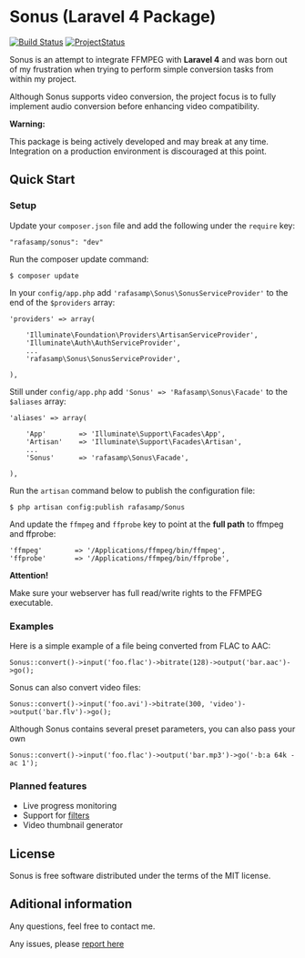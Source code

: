 # Sonus (Laravel 4 Package)
[![Build Status](https://travis-ci.org/rafasamp/sonus.png?branch=master)](https://travis-ci.org/rafasamp/sonus)
[![ProjectStatus](http://stillmaintained.com/rafasamp/sonus.png)](http://stillmaintained.com/rafasamp/sonus)

Sonus is an attempt to integrate FFMPEG with **Laravel 4** and was born out of my frustration when trying to perform simple conversion tasks from within my project.

Although Sonus supports video conversion, the project focus is to fully implement audio conversion before enhancing video compatibility.

**Warning:**

This package is being actively developed and may break at any time. Integration on a production environment is discouraged at this point.

## Quick Start

### Setup

Update your `composer.json` file and add the following under the `require` key:

	"rafasamp/sonus": "dev"

Run the composer update command:

	$ composer update

In your `config/app.php` add `'rafasamp\Sonus\SonusServiceProvider'` to the end of the `$providers` array:

    'providers' => array(

        'Illuminate\Foundation\Providers\ArtisanServiceProvider',
        'Illuminate\Auth\AuthServiceProvider',
        ...
        'rafasamp\Sonus\SonusServiceProvider',

    ),

Still under `config/app.php` add `'Sonus' => 'Rafasamp\Sonus\Facade'` to the `$aliases` array:

    'aliases' => array(

        'App'        => 'Illuminate\Support\Facades\App',
        'Artisan'    => 'Illuminate\Support\Facades\Artisan',
        ...
        'Sonus'      => 'rafasamp\Sonus\Facade',

    ),

Run the `artisan` command below to publish the configuration file:

	$ php artisan config:publish rafasamp/Sonus

And update the `ffmpeg` and `ffprobe` key to point at the __full path__ to ffmpeg and ffprobe:

	'ffmpeg'        => '/Applications/ffmpeg/bin/ffmpeg',
    'ffprobe'       => '/Applications/ffmpeg/bin/ffprobe',

**Attention!**

Make sure your webserver has full read/write rights to the FFMPEG executable.

### Examples

Here is a simple example of a file being converted from FLAC to AAC:

	Sonus::convert()->input('foo.flac')->bitrate(128)->output('bar.aac')->go();

Sonus can also convert video files:

	Sonus::convert()->input('foo.avi')->bitrate(300, 'video')->output('bar.flv')->go();

Although Sonus contains several preset parameters, you can also pass your own

	Sonus::convert()->input('foo.flac')->output('bar.mp3')->go('-b:a 64k -ac 1');

### Planned features
* Live progress monitoring
* Support for [filters](http://ffmpeg.mplayerhq.hu/ffmpeg-filters.html)
* Video thumbnail generator

## License

Sonus is free software distributed under the terms of the MIT license.

## Aditional information

Any questions, feel free to contact me.

Any issues, please [report here](https://github.com/rafasamp/sonus/issues)